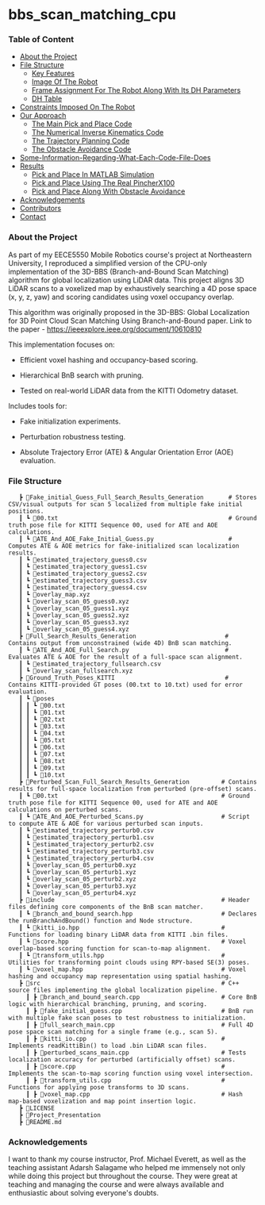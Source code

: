 # bbs_scan_matching_cpu


### Table of Content
* [About the Project](#about-the-project)
* [File Structure](#file-structure)
  * [Key Features](#key-features)
  * [Image Of The Robot](#image-of-the-robot)
  * [Frame Assignment For The Robot Along With Its DH Parameters](#frame-assignment-for-the-robot-along-with-its-dh-parameters)
  * [DH Table](#dh-table)
* [Constraints Imposed On The Robot](#constraints-imposed-on-the-robot)
* [Our Approach](#our-approach)
  * [The Main Pick and Place Code](#the-main-pick-and-place-code)
  * [The Numerical Inverse Kinematics Code](#the-numerical-inverse-kinematics-code)
  * [The Trajectory Planning Code](#the-trajectory-planning-code)
  * [The Obstacle Avoidance Code](#the-obstacle-avoidance-code)
* [Some-Information-Regarding-What-Each-Code-File-Does](#some-information-regarding-what-each-code-file-does)
* [Results](#Results)
  * [Pick and Place In MATLAB Simulation](#pick-and-place-in-matlab-simulation)
  * [Pick and Place Using The Real PincherX100](#pick-and-place-using-the-real-pincherx100)
  * [Pick and Place Along With Obstacle Avoidance](#pick-and-place-along-with-obstacle-avoidance)
* [Acknowledgements](#acknowledgements)
* [Contributors](#contributors)
* [Contact](#contact)

  
### About the Project
As part of my EECE5550 Mobile Robotics course's project at Northeastern University, I reproduced a simplified version of the CPU-only implementation of the 3D-BBS (Branch-and-Bound Scan Matching) algorithm for global localization using LiDAR data. This project aligns 3D LiDAR scans to a voxelized map by exhaustively searching a 4D pose space (x, y, z, yaw) and scoring candidates using voxel occupancy overlap.

This algorithm was originally proposed in the 3D-BBS: Global Localization for 3D Point Cloud Scan Matching Using Branch-and-Bound paper.
Link to the paper - https://ieeexplore.ieee.org/document/10610810

This implementation focuses on:

- Efficient voxel hashing and occupancy-based scoring.

- Hierarchical BnB search with pruning.

- Tested on real-world LiDAR data from the KITTI Odometry dataset.

Includes tools for:

- Fake initialization experiments.

- Perturbation robustness testing.

- Absolute Trajectory Error (ATE) & Angular Orientation Error (AOE) evaluation.




### File Structure
```
   ┣ 📂Fake_initial_Guess_Full_Search_Results_Generation       # Stores CSV/visual outputs for scan 5 localized from multiple fake initial positions.
   ┃ ┗ 📜00.txt                                                # Ground truth pose file for KITTI Sequence 00, used for ATE and AOE calculations.
   ┃ ┗ 📜ATE_And_AOE_Fake_Initial_Guess.py                     # Computes ATE & AOE metrics for fake-initialized scan localization results.
   ┃ ┗ 📜estimated_trajectory_guess0.csv
   ┃ ┗ 📜estimated_trajectory_guess1.csv
   ┃ ┗ 📜estimated_trajectory_guess2.csv
   ┃ ┗ 📜estimated_trajectory_guess3.csv
   ┃ ┗ 📜estimated_trajectory_guess4.csv
   ┃ ┗ 📜overlay_map.xyz
   ┃ ┗ 📜overlay_scan_05_guess0.xyz
   ┃ ┗ 📜overlay_scan_05_guess1.xyz
   ┃ ┗ 📜overlay_scan_05_guess2.xyz
   ┃ ┗ 📜overlay_scan_05_guess3.xyz
   ┃ ┗ 📜overlay_scan_05_guess4.xyz
   ┣ 📂Full_Search_Results_Generation                         # Contains output from unconstrained (wide 4D) BnB scan matching. 
   ┃ ┗ 📜ATE_And_AOE_Full_Search.py                           # Evaluates ATE & AOE for the result of a full-space scan alignment.
   ┃ ┗ 📜estimated_trajectory_fullsearch.csv
   ┃ ┗ 📜overlay_scan_fullsearch.xyz
   ┣ 📂Ground_Truth_Poses_KITTI                               # Contains KITTI-provided GT poses (00.txt to 10.txt) used for error evaluation.
   ┃ ┗ 📂poses
   ┃ ┃ ┗ 📜00.txt
   ┃ ┃ ┗ 📜01.txt
   ┃ ┃ ┗ 📜02.txt
   ┃ ┃ ┗ 📜03.txt
   ┃ ┃ ┗ 📜04.txt
   ┃ ┃ ┗ 📜05.txt
   ┃ ┃ ┗ 📜06.txt
   ┃ ┃ ┗ 📜07.txt
   ┃ ┃ ┗ 📜08.txt
   ┃ ┃ ┗ 📜09.txt
   ┃ ┃ ┗ 📜10.txt
   ┣ 📂Perturbed_Scan_Full_Search_Results_Generation         # Contains results for full-space localization from perturbed (pre-offset) scans.
   ┃ ┗ 📜00.txt                                              # Ground truth pose file for KITTI Sequence 00, used for ATE and AOE calculations on perturbed scans.
   ┃ ┗ 📜ATE_And_AOE_Perturbed_Scans.py                      # Script to compute ATE & AOE for various perturbed scan inputs.
   ┃ ┗ 📜estimated_trajectory_perturb0.csv
   ┃ ┗ 📜estimated_trajectory_perturb1.csv
   ┃ ┗ 📜estimated_trajectory_perturb2.csv
   ┃ ┗ 📜estimated_trajectory_perturb3.csv
   ┃ ┗ 📜estimated_trajectory_perturb4.csv
   ┃ ┗ 📜overlay_scan_05_perturb0.xyz
   ┃ ┗ 📜overlay_scan_05_perturb1.xyz
   ┃ ┗ 📜overlay_scan_05_perturb2.xyz
   ┃ ┗ 📜overlay_scan_05_perturb3.xyz
   ┃ ┗ 📜overlay_scan_05_perturb4.xyz
   ┣ 📂include                                               # Header files defining core components of the BnB scan matcher.
   ┃ ┗ 📜branch_and_bound_search.hpp                         # Declares the runBranchAndBound() function and Node structure.
   ┃ ┗ 📜kitti_io.hpp                                        # Functions for loading binary LiDAR data from KITTI .bin files.
   ┃ ┗ 📜score.hpp                                           # Voxel overlap-based scoring function for scan-to-map alignment.
   ┃ ┗ 📜transform_utils.hpp                                 # Utilities for transforming point clouds using RPY-based SE(3) poses.
   ┃ ┗ 📜voxel_map.hpp                                       # Voxel hashing and occupancy map representation using spatial hashing.
   ┣ 📂src                                                   # C++ source files implementing the global localization pipeline.
     ┃ ┣ 📜branch_and_bound_search.cpp                       # Core BnB logic with hierarchical branching, pruning, and scoring.
     ┃ ┣ 📜fake_initial_guess.cpp                            # BnB run with multiple fake scan poses to test robustness to initialization.
     ┃ ┣ 📜full_search_main.cpp                              # Full 4D pose space scan matching for a single frame (e.g., scan 5).
     ┃ ┣ 📜kitti_io.cpp                                      # Implements readKittiBin() to load .bin LiDAR scan files.
     ┃ ┣ 📜perturbed_scans_main.cpp                          # Tests localization accuracy for perturbed (artificially offset) scans.
     ┃ ┣ 📜score.cpp                                         # Implements the scan-to-map scoring function using voxel intersection.
     ┃ ┣ 📜transform_utils.cpp                               # Functions for applying pose transforms to 3D scans.
     ┃ ┣ 📜voxel_map.cpp                                     # Hash map-based voxelization and map point insertion logic.
   ┣ 📜LICENSE
   ┣ 📜Project_Presentation
   ┣ 📜README.md
``` 




### Acknowledgements
I want to thank my course instructor, Prof. Michael Everett, as well as the teaching assistant Adarsh Salagame who helped me immensely not only while doing this project but throughout the course. They were great at teaching and managing the course and were always available and enthusiastic about solving everyone's doubts.

